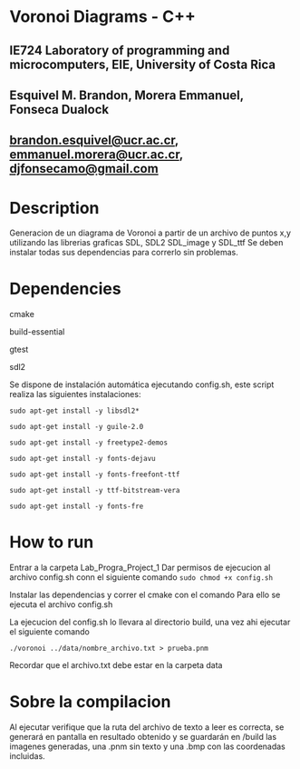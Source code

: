 # Voronoi Diagrams - C++
## IE724 Laboratory of programming and microcomputers, EIE, University of Costa Rica
## Esquivel M. Brandon, Morera Emmanuel, Fonseca Dualock
## brandon.esquivel@ucr.ac.cr, emmanuel.morera@ucr.ac.cr, djfonsecamo@gmail.com

# Description
Generacion de un diagrama de Voronoi a partir de un archivo de puntos x,y utilizando las librerias graficas SDL, SDL2 SDL_image y SDL_ttf
Se deben instalar todas sus dependencias para correrlo sin problemas.

# Dependencies
cmake

build-essential

gtest

sdl2

Se dispone de instalación automática ejecutando config.sh, este script realiza las siguientes instalaciones:

`sudo apt-get install -y libsdl2*`

`sudo apt-get install -y guile-2.0`

`sudo apt-get install -y freetype2-demos`

`sudo apt-get install -y fonts-dejavu`

`sudo apt-get install -y fonts-freefont-ttf`

`sudo apt-get install -y ttf-bitstream-vera`

`sudo apt-get install -y fonts-fre`

# How to run
Entrar a la carpeta Lab_Progra_Project_1
Dar permisos de ejecucion al archivo config.sh conn el siguiente comando
`sudo chmod +x config.sh`

Instalar las dependencias y correr el cmake con el comando
Para ello se ejecuta el archivo config.sh

La ejecucion del config.sh lo llevara al directorio build, una vez ahi ejecutar el siguiente comando

`./voronoi ../data/nombre_archivo.txt > prueba.pnm`

Recordar que el archivo.txt debe estar en la carpeta data

# Sobre la compilacion
Al ejecutar verifique que la ruta del archivo de texto a leer es correcta, se generará en pantalla en resultado obtenido y se guardarán en /build las imagenes generadas, una .pnm sin texto y una .bmp con las coordenadas incluidas.

